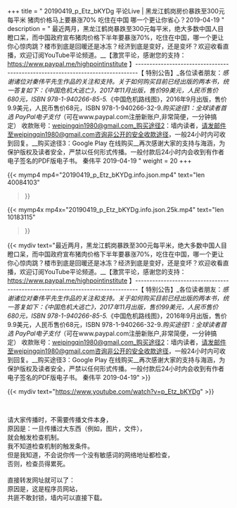 +++
title = " 20190419_p_Etz_bKYDg 平论Live | 黑龙江鹤岗房价暴跌至300元每平米 猪肉价格马上要暴涨70% 吃住在中国 哪一个更让你省心？2019-04-19 "
description = " 最近两月，黑龙江鹤岗暴跌至300元每平米，绝大多数中国人目瞪口呆，而中国政府宣布猪肉价格下半年要暴涨70%，吃住在中国，哪一个更让你心惊肉跳？楼市到底是回暖还是冰冻？经济到底是变好，还是变坏？欢迎收看直播，欢迎订阅YouTube平论频道。__【激赏平论，感谢您的支持：https://www.paypal.me/highpointinstitute 】_-------------------------------------------------------------------------------_【 特别公告】_各位读者朋友：_感谢诸位对秦伟平先生作品的关注和支持。_关于如何购买目前已经出版的两本书，统一答复如下：_《中国危机大逃亡》，2017年11月出版，售价99美元，人民币售价680元，ISBN 978-1-940266-85-5._《中国危机路线图》，2016年9月出版，售价9.9美元，人民币售价68元，ISBN 978-1-940266-32-9._购买途径1：全球读者首选 PayPal电子支付_（可在www.paypal.com注册新账户,非常简便，一分钟搞定）     收款账号：weipingqin1980@gmail.com_购买途径2：墙内读者，请发邮件至weipingqin1980@gmail.com咨询非公开的安全收款途径，一般24小时内可收到回复。__购买途径3：Google Play 在线购买__再次感谢大家的支持与海涵，为保护版权及读者安全，严禁以任何形式传播。一般付款后24小时内会收到有作者电子签名的PDF版电子书。     秦伟平     2019-04-19 "
weight = 20
+++

{{< mymp4 mp4="20190419_p_Etz_bKYDg.info.json.mp4" 
text="len 40084103"
>}}

{{< mymp4x  mp4x="20190419_p_Etz_bKYDg.info.json.25k.mp4"
text="len 10183115"
>}}


{{< mydiv text="最近两月，黑龙江鹤岗暴跌至300元每平米，绝大多数中国人目瞪口呆，而中国政府宣布猪肉价格下半年要暴涨70%，吃住在中国，哪一个更让你心惊肉跳？楼市到底是回暖还是冰冻？经济到底是变好，还是变坏？欢迎收看直播，欢迎订阅YouTube平论频道。__【激赏平论，感谢您的支持：https://www.paypal.me/highpointinstitute 】_-------------------------------------------------------------------------------_【 特别公告】_各位读者朋友：_感谢诸位对秦伟平先生作品的关注和支持。_关于如何购买目前已经出版的两本书，统一答复如下：_《中国危机大逃亡》，2017年11月出版，售价99美元，人民币售价680元，ISBN 978-1-940266-85-5._《中国危机路线图》，2016年9月出版，售价9.9美元，人民币售价68元，ISBN 978-1-940266-32-9._购买途径1：全球读者首选 PayPal电子支付_（可在www.paypal.com注册新账户,非常简便，一分钟搞定）     收款账号：weipingqin1980@gmail.com_购买途径2：墙内读者，请发邮件至weipingqin1980@gmail.com咨询非公开的安全收款途径，一般24小时内可收到回复。__购买途径3：Google Play 在线购买__再次感谢大家的支持与海涵，为保护版权及读者安全，严禁以任何形式传播。一般付款后24小时内会收到有作者电子签名的PDF版电子书。     秦伟平     2019-04-19" >}}
<br>

{{< mydiv text="https://www.youtube.com/watch?v=p_Etz_bKYDg" >}}


<br>

请大家传播时，不需要传播文件本身，<br>
原因是：一旦传播过大东西（例如，图片，文件），<br>
就会触发检查机制。<br>
我不知道检查机制的触发条件。<br>
但是我知道，不会说你传一个没有敏感词的网络地址都检查，<br>
否则，检查员得累死。<br><br>
直接转发网址就可以了：<br>
原因是，这是程序员网站，<br>
共匪不敢封锁，墙内可以直接下载。


